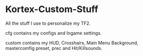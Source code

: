# Kortex-Custom-Stuff
All the stuff I use to personalize my TF2.



cfg contains my configs and Ingame settings.

custom contains my HUD, Crosshairs, Main Menu Background, mastercomfig preset, prec and Hit/Killsounds.